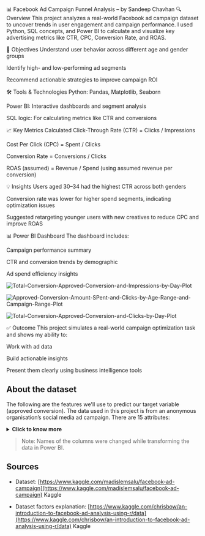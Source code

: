 📊 Facebook Ad Campaign Funnel Analysis – by Sandeep Chavhan
🔍 Overview
This project analyzes a real-world Facebook ad campaign dataset to uncover trends in user engagement and campaign performance. I used Python, SQL concepts, and Power BI to calculate and visualize key advertising metrics like CTR, CPC, Conversion Rate, and ROAS.

🎯 Objectives
Understand user behavior across different age and gender groups

Identify high- and low-performing ad segments

Recommend actionable strategies to improve campaign ROI

🛠️ Tools & Technologies
Python: Pandas, Matplotlib, Seaborn

Power BI: Interactive dashboards and segment analysis

SQL logic: For calculating metrics like CTR and conversions

📈 Key Metrics Calculated
Click-Through Rate (CTR) = Clicks / Impressions

Cost Per Click (CPC) = Spent / Clicks

Conversion Rate = Conversions / Clicks

ROAS (assumed) = Revenue / Spend (using assumed revenue per conversion)

💡 Insights
Users aged 30–34 had the highest CTR across both genders

Conversion rate was lower for higher spend segments, indicating optimization issues

Suggested retargeting younger users with new creatives to reduce CPC and improve ROAS

📊 Power BI Dashboard
The dashboard includes:

Campaign performance summary

CTR and conversion trends by demographic

Ad spend efficiency insights



![Total-Conversion-Approved-Conversion-and-Impressions-by-Day-Plot](https://github.com/user-attachments/assets/79c40978-5c97-45b9-b68f-ef3d2008f24a)

![Approved-Conversion-Amount-SPent-and-Clicks-by-Age-Range-and-Campaign-Range-Plot](https://github.com/user-attachments/assets/c9dc084d-937e-4d36-a738-7189e9fd1b09)

![Total-Conversion-Approved-Conversion-and-Clicks-by-Day-Plot](https://github.com/user-attachments/assets/c0e6b72e-0f62-40a1-9a6f-6c3119c34f5f)

✅ Outcome
This project simulates a real-world campaign optimization task and shows my ability to:

Work with ad data

Build actionable insights

Present them clearly using business intelligence tools

## About the dataset

The following are the features we'll use to predict our target variable (approved conversion).
The data used in this project is from an anonymous organisation’s social media ad campaign.
There are 15 attributes:
<details><summary><b>Click to know more </b></summary>   

1. **ad_id**: an unique ID for each ad.

2. **reporting_start**: the start of the reporting of the advertisement's reach.

3. **reporting_end**: the start of the reporting of the advertisement's reach.

4. **campaign_id**: an ID associated with each ad campaign of XYZ company.

5. **fb_campaign_id**: an ID associated with how Facebook tracks each campaign.

6. **age**: age of the person to whom the ad is shown.

7. **gender**: gender of the person to whim the add is shown

8. **interest(1,2,3)**: a code specifying the category to which the person’s interest belongs (interests are as mentioned in the person’s Facebook public profile).

9. **impressions**: the number of times the ad was shown.

10. **clicks**: number of clicks on for that ad.

11. **spent**: Amount paid by company xyz to Facebook, to show that ad.

12. **total_conversion**: Total number of people who enquired about the product after seeing the ad.

13. **approved_conversion**: Total number of people who bought the product after seeing the ad.

</details>

  >Note: Names of the columns were changed while transforming the data in Power BI.

## Sources

- Dataset: [https://www.kaggle.com/madislemsalu/facebook-ad-campaign](https://www.kaggle.com/madislemsalu/facebook-ad-campaign) Kaggle 

- Dataset factors explanation: [https://www.kaggle.com/chrisbow/an-introduction-to-facebook-ad-analysis-using-r/data](https://www.kaggle.com/chrisbow/an-introduction-to-facebook-ad-analysis-using-r/data)
Kaggle
